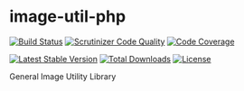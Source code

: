 # image-util-php
[![Build Status](http://img.shields.io/travis/dominionenterprises/image-util-php.svg?style=flat)](https://travis-ci.org/dominionenterprises/image-util-php)
[![Scrutinizer Code Quality](http://img.shields.io/scrutinizer/g/dominionenterprises/image-util-php.svg?style=flat)](https://scrutinizer-ci.com/g/dominionenterprises/image-util-php/)
[![Code Coverage](http://img.shields.io/coveralls/dominionenterprises/image-util-php.svg?style=flat)](https://coveralls.io/r/dominionenterprises/image-util-php)

[![Latest Stable Version](http://img.shields.io/packagist/v/dominionenterprises/image-util.svg?style=flat)](https://packagist.org/packages/dominionenterprises/image-util)
[![Total Downloads](http://img.shields.io/packagist/dt/dominionenterprises/image-util.svg?style=flat)](https://packagist.org/packages/dominionenterprises/image-util)
[![License](http://img.shields.io/packagist/l/dominionenterprises/image-util.svg?style=flat)](https://packagist.org/packages/dominionenterprises/image-util)

General Image Utility Library 
